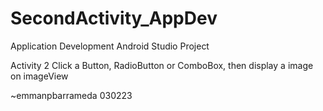 # SecondActivity_AppDev

Application Development
Android Studio Project

Activity 2
Click a Button, RadioButton or ComboBox, then display a image on imageView


~emmanpbarrameda
030223

